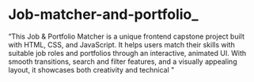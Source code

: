 # Job-matcher-and-portfolio_
“This Job &amp; Portfolio Matcher is a unique frontend capstone project built with HTML, CSS, and JavaScript. It helps users match their skills with suitable job roles and portfolios through an interactive, animated UI. With smooth transitions, search and filter features, and a visually appealing layout, it showcases both creativity and technical "
